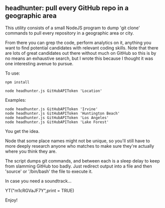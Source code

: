 headhunter: pull every GitHub repo in a geographic area
------

This utility consists of a small NodeJS program to dump 'git clone'
commands to pull every repository in a geographic area or city.

From there you can grep the code, perform analytics on it, anything you
want to find potential candidates with relevant coding skills. Note that
there are lots of great candidates out there without much on GitHub so
this is by no means an exhaustive search, but I wrote this because I
thought it was one interesting avenue to pursue.

To use:

    npm install

    node headhunter.js GitHubAPIToken 'Location'

Examples:

    node headhunter.js GitHubAPIToken 'Irvine'
    node headhunter.js GitHubAPIToken 'Huntington Beach'
    node headhunter.js GitHubAPIToken 'Los Angeles'
    node headhunter.js GitHubAPIToken 'Lake Forest'

You get the idea.

Node that some place names might not be unique, so you'll still have to
more deeply research anyone who matches to make sure they're actually where
you think they are.

The script dumps git commands, and between each is a sleep delay to keep from
slamming GitHub too badly. Just redirect output into a file and then 'source'
or '/bin/bash' the file to execute it.

In case you need a soundtrack...

YT("m1cRGVaJF7Y",print = TRUE)

Enjoy!

